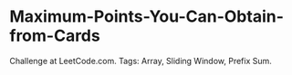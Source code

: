 # Maximum-Points-You-Can-Obtain-from-Cards
Challenge at LeetCode.com. Tags: Array, Sliding Window, Prefix Sum.
